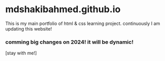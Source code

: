 # mdshakibahmed.github.io
This is my main portfolio of html &amp; css learning project.
continuously I am updating this website!
### comming big changes on 2024! it will be dynamic!
[stay with me!]
